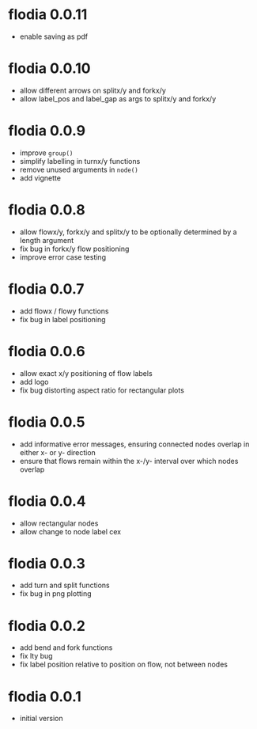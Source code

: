 # flodia 0.0.11
* enable saving as pdf

# flodia 0.0.10
* allow different arrows on splitx/y and forkx/y
* allow label_pos and label_gap as args to splitx/y and forkx/y

# flodia 0.0.9
* improve `group()`
* simplify labelling in turnx/y functions
* remove unused arguments in `node()`
* add vignette

# flodia 0.0.8

* allow flowx/y, forkx/y and splitx/y to be optionally determined by a length
argument
* fix bug in forkx/y flow positioning
* improve error case testing

# flodia 0.0.7

* add flowx / flowy functions
* fix bug in label positioning

# flodia 0.0.6

* allow exact x/y positioning of flow labels
* add logo
* fix bug distorting aspect ratio for rectangular plots

# flodia 0.0.5

* add informative error messages, ensuring connected nodes overlap in either x-
or y- direction
* ensure that flows remain within the x-/y- interval over which nodes overlap

# flodia 0.0.4

* allow rectangular nodes
* allow change to node label cex

# flodia 0.0.3

* add turn and split functions
* fix bug in png plotting

# flodia 0.0.2

* add bend and fork functions
* fix lty bug
* fix label position relative to position on flow, not between nodes

# flodia 0.0.1

* initial version

